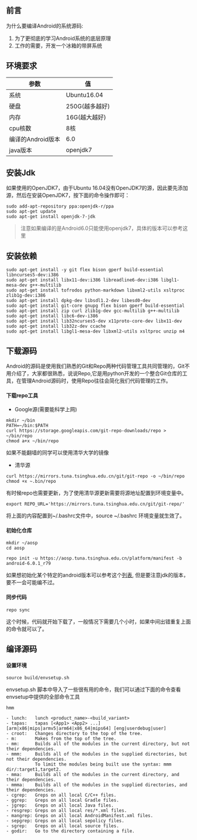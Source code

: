 ## 前言
为什么要编译Android的系统源码:
1. 为了更彻底的学习Android系统的底层原理
2. 工作的需要，开发一个冰箱的带屏系统

## 环境要求
|参数|值|
|--|--|
| 系统| Ubuntu16.04|
|硬盘|250G(越多越好)|
|内存|16G(越大越好)|
|cpu核数|8核|
|编译的Android版本|6.0|
|java版本|openjdk7|

## 安装Jdk

如果使用的OpenJDK7，由于Ubuntu 16.04没有OpenJDK7的源，因此要先添加源，然后在安装OpenJDK7，按下面的命令操作即可：
```
sudo add-apt-repository ppa:openjdk-r/ppa
sudo apt-get update
sudo apt-get install openjdk-7-jdk

```
> 注意如果编译的是Android6.0只能使用openjdk7，具体的版本可以参考这里

## 安装依赖

```
sudo apt-get install -y git flex bison gperf build-essential libncurses5-dev:i386
sudo apt-get install libx11-dev:i386 libreadline6-dev:i386 libgl1-mesa-dev g++-multilib
sudo apt-get install tofrodos python-markdown libxml2-utils xsltproc zlib1g-dev:i386
sudo apt-get install dpkg-dev libsdl1.2-dev libesd0-dev
sudo apt-get install git-core gnupg flex bison gperf build-essential  
sudo apt-get install zip curl zlib1g-dev gcc-multilib g++-multilib
sudo apt-get install libc6-dev-i386
sudo apt-get install lib32ncurses5-dev x11proto-core-dev libx11-dev
sudo apt-get install lib32z-dev ccache
sudo apt-get install libgl1-mesa-dev libxml2-utils xsltproc unzip m4
```



## 下载源码

Android的源码是使用我们熟悉的Git和Repo两种代码管理工具共同管理的，Git不用介绍了，大家都很熟悉，说说Repo,它是用python开发的一个整合Git仓库的工具，在管理Android源码时，使用Repo往往会简化我们代码管理的工作。

#### 下载repo工具

- Google源(需要能科学上网)

```
mkdir ~/bin
PATH=~/bin:$PATH
curl https://storage.googleapis.com/git-repo-downloads/repo > ~/bin/repo
chmod a+x ~/bin/repo
```

如果不能翻墙的同学可以使用清华大学的镜像

- 清华源

```
curl https://mirrors.tuna.tsinghua.edu.cn/git/git-repo -o ~/bin/repo
chmod +x ~.bin/repo

```

有时候repo也需要更新，为了使用清华源更新需要将源地址配置到环境变量中。

```
export REPO_URL='https://mirrors.tuna.tsinghua.edu.cn/git/git-repo/'

```

将上面的内容配置到~/.bashrc文件中，source ~/.bashrc 环境变量就生效了。

#### 初始化仓库

```
mkdir ~/aosp
cd aosp
```

```
repo init -u https://aosp.tuna.tsinghua.edu.cn/platform/manifest -b android-6.0.1_r79
```

如果想初始化某个特定的android版本可以参考这个[列表](https://source.android.com/setup/start/build-numbers#source-code-tags-and-builds), 但是要注意jdk的版本，要不一会可能编不过。

#### 同步代码

```
repo sync
```

这个时候，代码就开始下载了，一般情况下需要几个小时，如果中间出错重复上面的命令就可以了。



## 编译源码



#### 设置环境

```
source build/envsetup.sh
```

envsetup.sh 脚本中导入了一些很有用的命令，我们可以通过下面的命令查看envsetup中提供的全部命令工具

```
hmm
```

```
- lunch:   lunch <product_name>-<build_variant>
- tapas:   tapas [<App1> <App2> ...] [arm|x86|mips|armv5|arm64|x86_64|mips64] [eng|userdebug|user]
- croot:   Changes directory to the top of the tree.
- m:       Makes from the top of the tree.
- mm:      Builds all of the modules in the current directory, but not their dependencies.
- mmm:     Builds all of the modules in the supplied directories, but not their dependencies.
           To limit the modules being built use the syntax: mmm dir/:target1,target2.
- mma:     Builds all of the modules in the current directory, and their dependencies.
- mmma:    Builds all of the modules in the supplied directories, and their dependencies.
- cgrep:   Greps on all local C/C++ files.
- ggrep:   Greps on all local Gradle files.
- jgrep:   Greps on all local Java files.
- resgrep: Greps on all local res/*.xml files.
- mangrep: Greps on all local AndroidManifest.xml files.
- sepgrep: Greps on all local sepolicy files.
- sgrep:   Greps on all local source files.
- godir:   Go to the directory containing a file.

```
